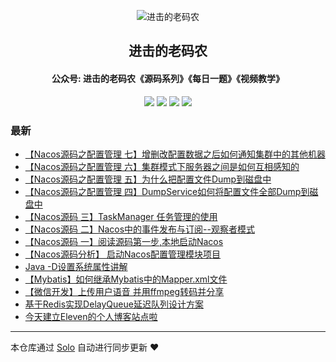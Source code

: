 <p align="center"><img alt="进击的老码农" src="https://static.b3log.org/images/brand/solo-32.png"></p><h2 align="center">
进击的老码农
</h2>

<h4 align="center">公众号: 进击的老码农《源码系列》《每日一题》《视频教学》</h4>
<p align="center"><a title="进击的老码农" target="_blank" href="https://github.com/shirenchuang/solo-blog"><img src="https://img.shields.io/github/last-commit/shirenchuang/solo-blog.svg?style=flat-square&color=FF9900"></a>
<a title="GitHub repo size in bytes" target="_blank" href="https://github.com/shirenchuang/solo-blog"><img src="https://img.shields.io/github/repo-size/shirenchuang/solo-blog.svg?style=flat-square"></a>
<a title="Solo Version" target="_blank" href="https://github.com/b3log/solo/releases"><img src="https://img.shields.io/badge/solo-3.6.3-f1e05a.svg?style=flat-square&color=blueviolet"></a>
<a title="Hits" target="_blank" href="https://github.com/b3log/hits"><img src="https://hits.b3log.org/shirenchuang/solo-blog.svg"></a></p>

### 最新

* [【Nacos源码之配置管理 七】增删改配置数据之后如何通知集群中的其他机器](http://blog.shiyi.online/articles/2019/09/06/1567749212631.html)
* [【Nacos源码之配置管理 六】集群模式下服务器之间是如何互相感知的](http://blog.shiyi.online/articles/2019/09/06/1567748776255.html)
* [【Nacos源码之配置管理 五】为什么把配置文件Dump到磁盘中](http://blog.shiyi.online/articles/2019/09/06/1567748611660.html)
* [【Nacos源码之配置管理 四】DumpService如何将配置文件全部Dump到磁盘中](http://blog.shiyi.online/articles/2019/09/06/1567738669800.html)
* [【Nacos源码 三】TaskManager 任务管理的使用](http://blog.shiyi.online/articles/2019/08/22/1566435405649.html)
* [【Nacos源码 二】Nacos中的事件发布与订阅--观察者模式](http://blog.shiyi.online/articles/2019/08/21/1566358386014.html)
* [【Nacos源码 一】阅读源码第一步,本地启动Nacos](http://blog.shiyi.online/articles/2019/08/20/1566289182119.html)
* [【Nacos源码分析】 启动Nacos配置管理模块项目](http://blog.shiyi.online/articles/2019/08/15/1565866731149.html)
* [Java -D设置系统属性讲解](http://blog.shiyi.online/articles/2019/08/15/1565861655572.html)
* [【Mybatis】如何继承Mybatis中的Mapper.xml文件](http://blog.shiyi.online/articles/2019/08/15/1565846912291.html)
* [【微信开发】上传用户语音 并用ffmpeg转码并分享](http://blog.shiyi.online/articles/2019/08/15/1565839188597.html)
* [基于Redis实现DelayQueue延迟队列设计方案](http://blog.shiyi.online/articles/2019/08/14/1565796937508.html)
* [今天建立Eleven的个人博客站点啦](http://blog.shiyi.online/articles/2019/08/14/1565794967222.html)



---

本仓库通过 [Solo](https://github.com/b3log/solo) 自动进行同步更新 ❤️ 